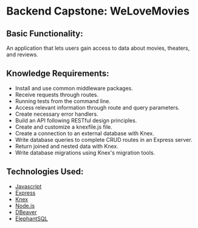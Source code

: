 # Backend Capstone: WeLoveMovies

## Basic Functionality:

An application that lets users gain access to data about movies, theaters, and reviews.

## Knowledge Requirements:

-   Install and use common middleware packages.
-   Receive requests through routes.
-   Running tests from the command line.
-   Access relevant information through route and query parameters.
-   Create necessary error handlers.
-   Build an API following RESTful design principles.
-   Create and customize a knexfile.js file.
-   Create a connection to an external database with Knex.
-   Write database queries to complete CRUD routes in an Express server.
-   Return joined and nested data with Knex.
-   Write database migrations using Knex's migration tools.

## Technologies Used:

-   [Javascript](https://developer.mozilla.org/en-US/docs/Web/JavaScript)
-   [Express](https://expressjs.com/)
-   [Knex](https://knexjs.org/)
- [Node.js](https://nodejs.org/en/)
- [DBeaver](https://dbeaver.io/)
- [ElephantSQL](https://www.elephantsql.com/)
